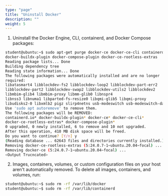 ```yaml
---
type: "page"
title: "Uninstall Docker"
description: ""
weight: 5
---
```


1. Uninstall the Docker Engine, CLI, containerd, and Docker Compose packages:

```bash
student@ubuntu:~$ sudo apt-get purge docker-ce docker-ce-cli containerd.io
docker-buildx-plugin docker-compose-plugin docker-ce-rootless-extras
Reading package lists... Done
Building dependency tree
Reading state information... Done
The following packages were automatically installed and are no longer
required:
libatasmart4 libblockdev-fs2 libblockdev-loop2 libblockdev-part-err2
libblockdev-part2 libblockdev-swap2 libblockdev-utils2 libblockdev2
libmbim-glib4 libmbim-proxy libmm-glib0 libnspr4
libnss3 libnuma1 libparted-fs-resize0 libqmi-glib5 libqmi-proxy
libudisks2-0 libxmlb2 pigz slirp4netns usb-modeswitch usb-modeswitch-data
Use 'sudo apt autoremove' to remove them.
The following packages will be REMOVED:
containerd.io* docker-buildx-plugin* docker-ce* docker-ce-cli*
docker-ce-rootless-extras* docker-compose-plugin*
0 upgraded, 0 newly installed, 6 to remove and 10 not upgraded.
After this operation, 410 MB disk space will be freed.
Do you want to continue? [Y/n] y
(Reading database ... 62643 files and directories currently installed.)
Removing docker-ce-rootless-extras (5:24.0.7-1~ubuntu.20.04~focal) ...
Removing docker-ce (5:24.0.7-1~ubuntu.20.04~focal) ...
<Output Trucncated>
```

2. Images, containers, volumes, or custom configuration files on your host aren't automatically removed.
To delete all images, containers, and volumes, run:

```bash
student@ubuntu:~$ sudo rm -rf /var/lib/docker
student@ubuntu:~$ sudo rm -rf /var/lib/containerd
```
